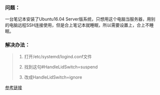 ### 问题：

一台笔记本安装了Ubuntu16.04 Server版系统，只想用这个电脑当服务器，用别的电脑远程SSH连接使用，但是合上笔记本就睡眠，所以需要设置上，合上不睡眠。

### 解决办法：

> 1. 打开/etc/systemd/logind.conf文件 
>
> 2. 找到这句#HandleLidSwitch=suspend 
>
> 3. 改成HandleLidSwitch=ignore 
>

[参考链接](https://linux.cn/article-2485-1.html)